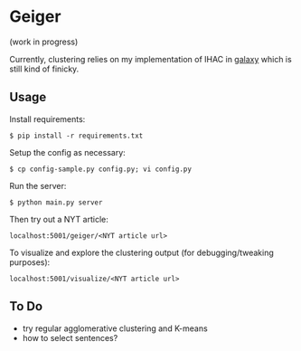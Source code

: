 # Geiger

(work in progress)

Currently, clustering relies on my implementation of IHAC in [galaxy](https://github.com/ftzeng/galaxy) which is still kind of finicky.


## Usage

Install requirements:

    $ pip install -r requirements.txt

Setup the config as necessary:

    $ cp config-sample.py config.py; vi config.py

Run the server:

    $ python main.py server

Then try out a NYT article:

    localhost:5001/geiger/<NYT article url>

To visualize and explore the clustering output (for debugging/tweaking purposes):

    localhost:5001/visualize/<NYT article url>


## To Do

- try regular agglomerative clustering and K-means
- how to select sentences?

